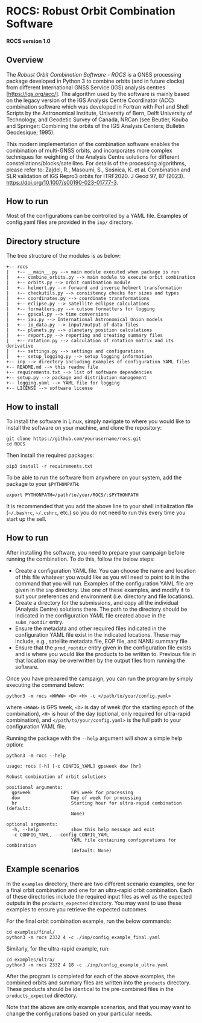 # ROCS: Robust Orbit Combination Software
#### ROCS version 1.0

## Overview

The *Robust Orbit Combination Software - ROCS* is a GNSS processing package developed in Python 3 to combine orbits (and in future clocks) from different International GNSS Service (IGS) analysis centres [https://igs.org/acc/]. The algorithm used by the software is mainly based on the legacy version of the IGS Analysis Centre Coordinator (ACC) combination software which was developed in Fortran with Perl and Shell Scripts by the Astronomical Institute, University of Bern, Delft University of Technology, and Geodetic Survey of Canada, NRCan (see Beutler, Kouba and Springer: Combining the orbits of the IGS Analysis Centers; Bulletin Geodesique; 1995).

This modern implementation of the combination software enables the combination of multi-GNSS orbits, and incorporates more complex techniques for weighting of the Analysis Centre solutions for different constellations/blocks/satellites. For details of the processing algorithms, please refer to: Zajdel, R., Masoumi, S., Sośnica, K. et al. Combination and SLR validation of IGS Repro3 orbits for ITRF2020. J Geod 97, 87 (2023). https://doi.org/10.1007/s00190-023-01777-3.


## How to run
Most of the configurations can be controlled by a YAML file. Examples of config.yaml files are provided in the ```inp/``` directory. 

## Directory structure

The tree structure of the modules is as below:

```
+-- rocs
|   +-- __main__.py --> main module executed when package is run
|   +-- combine_orbits.py --> main module to execute orbit combination
|   +-- orbits.py --> orbit comibnation module
|   +-- helmert.py --> forward and inverse helmert transformation
|   +-- checkutils.py --> consistency checks for sizes and types
|   +-- coordinates.py --> coordinate transformations
|   +-- eclipse.py --> satellite eclipse calculations
|   +-- formatters.py --> cutsom formatters for logging
|   +-- gpscal.py --> time conversions
|   +-- iau.py --> International Astronomical Union models
|   +-- io_data.py --> input/output of data files
|   +-- planets.py --> planetary position calculations
|   +-- report.py --> reporting and creating summary files
|   +-- rotation.py --> calculation of rotation matrix and its derivative
|   +-- settings.py --> settings and configurations
|   +-- setup_logging.py --> setup logging information
+-- inp --> directory including examples of configuration YAML files
+-- README.md --> this readme file
+-- requirements.txt --> list of software dependencies
+-- setup.py --> package and distribution management
+-- logging.yaml --> YAML file for logging
+-- LICENSE --> software license
```

## How to install
To install the software in Linux, simply navigate to where you would like to install the software on your machine, and clone the repository:

```
git clone https://github.com/yourusername/rocs.git
cd ROCS
```

Then install the required packages:

```
pip3 install -r requirements.txt
```

To be able to run the software from anywhere on your system, add the package to your ```$PYTHONPATH```:

```
export PYTHONPATH=/path/to/your/ROCS/:$PYTHONPATH
```

It is recommended that you add the above line to your shell initialization file (```~/.bashrc```, ```~/.cshrc```, etc.) so you do not need to run this every time you start up the sell.


## How to run

After installing the software, you need to prepare your campaign before running the combination. To do this, follow the below steps:

- Create a configuration YAML file. You can choose the name and location of this file whatever you would like as you will need to point to it in the command that you will run. Examples of the configuration YAML file are given in the ```inp``` directory. Use one of these examples, and modify it to suit your preferences and environment (i.e. directory and file locations).
- Create a directory for the submissions, and copy all the individual (Analysis Centre) solutions there. The path to the directory should be indicated in the configuration YAML file created above in the ```subm_rootdir``` entry.
- Ensure the metadata and other required files indicated in the configuration YAML file exist in the indicated locations. These may include, e.g., satellite metadata file, EOP file, and NANU summary file
- Ensure that the ```prod_rootdir``` entry given in the configuration file exists and is where you would like the products to be written to. Previous file in that location may be overwritten by the output files from running the software.

Once you have prepared the campaign, you can run the program by simply executing the command below:

```
python3 -m rocs <WWWW> <D> <H> -c </path/to/your/config.yaml>
```

where ```<WWWW>``` is GPS week, ```<D>``` is day of week (for the starting epoch of the combination), ```<H>``` is hour of the day (optional, only required for ultra-rapid combination), and ```</path/to/your/config.yaml>``` is the full path to your configuration YAML file.

Running the package with the ```--help``` argument will show a simple help option:

```
python3 -m rocs --help

usage: rocs [-h] [-c CONFIG_YAML] gpsweek dow [hr]

Robust combination of orbit solutions

positional arguments:
  gpsweek               GPS week for processing
  dow                   Day of week for processing
  hr                    Starting hour for ultra-rapid combination (default:
                        None)

optional arguments:
  -h, --help            show this help message and exit
  -c CONFIG_YAML, --config CONFIG_YAML
                        YAML file containing configurations for combination
                        (default: None)
```

## Example scenarios

In the ```examples``` directory, there are two different scenario examples, one for a final orbit combination and one for an ultra-rapid orbit combination. Each of these directories include the required input files as well as the expected outputs in the ```products_expected``` directory. You may want to use these examples to ensure you retrieve the expected outcomes.

For the final orbit combination example, run the below commands:

```
cd examples/final/
python3 -m rocs 2332 4 -c ./inp/config_example_final.yaml
```

Similarly, for the ultra-rapid example, run:

```
cd examples/ultra/
python3 -m rocs 2332 4 18 -c ./inp/config_example_ultra.yaml
```

After the program is completed for each of the above examples, the combined orbits and summary files are written into the ```products``` directory. These products should be identical to the pre-combined files in the ```products_expected``` directory.

Note that the above are only example scenarios, and that you may want to change the configurations based on your particular needs.


